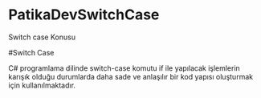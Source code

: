 # PatikaDevSwitchCase
Switch case Konusu

#Switch Case 

C# programlama dilinde switch-case komutu if ile yapılacak işlemlerin karışık olduğu durumlarda daha sade ve anlaşılır bir kod yapısı oluşturmak için kullanılmaktadır.
